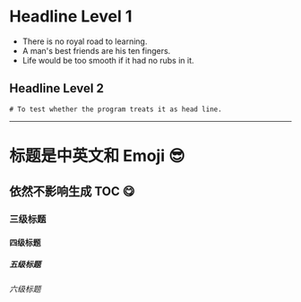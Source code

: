 # Headline Level 1
+ There is no royal road to learning.
+ A man's best friends are his ten fingers.
+ Life would be too smooth if it had no rubs in it.
## Headline Level 2
```
# To test whether the program treats it as head line.
```
---
# 标题是中英文和 Emoji 😎
## 依然不影响生成 TOC 😋
### 三级标题
#### 四级标题
##### 五级标题
###### 六级标题
